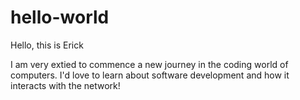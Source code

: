 # hello-world

Hello, this is Erick 

I am very extied to commence a new journey in the coding world of computers.
I'd love to learn about software development and how it interacts with the network!
